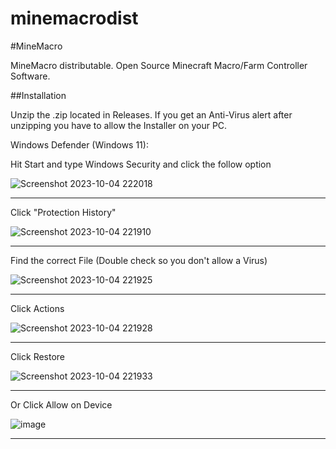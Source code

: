 # minemacrodist

#MineMacro

MineMacro distributable. Open Source Minecraft Macro/Farm Controller Software. 


##Installation

Unzip the .zip located in Releases. If you get an Anti-Virus alert after unzipping you have to allow the Installer on your PC. 

Windows Defender (Windows 11):

Hit Start and type Windows Security and click the follow option

![Screenshot 2023-10-04 222018](https://github.com/NightCraftHD/minemacrodist/assets/66378341/1cde08e1-e85a-4ead-9ea5-12bf6301a58d)

---------------------------------------------------------------------------------------------------------------------

Click "Protection History"

![Screenshot 2023-10-04 221910](https://github.com/NightCraftHD/minemacrodist/assets/66378341/86cab4b0-b0a0-4adc-baae-9fe7bfdf5097)

---------------------------------------------------------------------------------------------------------------------

Find the correct File (Double check so you don't allow a Virus)

![Screenshot 2023-10-04 221925](https://github.com/NightCraftHD/minemacrodist/assets/66378341/80b0c8f4-8de0-4974-bd1f-1c81e612a4b3)

---------------------------------------------------------------------------------------------------------------------

Click Actions

![Screenshot 2023-10-04 221928](https://github.com/NightCraftHD/minemacrodist/assets/66378341/bc42b356-eeca-4f88-a442-5f6d438e87d6)

---------------------------------------------------------------------------------------------------------------------

Click Restore

![Screenshot 2023-10-04 221933](https://github.com/NightCraftHD/minemacrodist/assets/66378341/490a1f61-9ac2-45ef-b3fa-3bcc6918ce4c)

---------------------------------------------------------------------------------------------------------------------

Or Click Allow on Device

![image](https://github.com/NightCraftHD/minemacrodist/assets/66378341/24398c9f-041e-4703-a67e-9d04049e5c38)

---------------------------------------------------------------------------------------------------------------------
